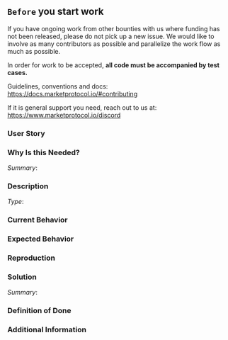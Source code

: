 <!--
Hello!

Please use the template below for issue ideas or bugs found within MARKET Protocol.

Provide a general summary of the issue in the title above and use relevant fields below to define the problem.
-->

## `Before` you start work
If you have ongoing work from other bounties with us where funding has not been released, please do not pick up a new issue. We would like to involve as many contributors as possible and parallelize the work flow as much as possible.

In order for work to be accepted, **all code must be accompanied by test cases.**

Guidelines, conventions and docs: https://docs.marketprotocol.io/#contributing

If it is general support you need, reach out to us at: https://www.marketprotocol.io/discord

### User Story

[comment]: # (As a <user type>, I want to <task> so that <goal>.)


### Why Is this Needed?

[comment]: # (Describe the problem and why this task is needed. Provide description of the current state, what you would like to happen, and what actually happen)
*Summary*:


### Description

[comment]: # (Feature or Bug? i.e Type: Bug)
*Type*:


### Current Behavior
[comment]: # (Describe what actually happened.)


### Expected Behavior
[comment]: # (Describe what you expected to happen.)


### Reproduction
[comment]: # (Describe how we can replicate the bug step by step.)

### Solution
[comment]: # (Provide a summary of the solution and a task list on what needs to be fixed.)
*Summary*:


### Definition of Done
[comment]: # (Any other information that would be useful, bullets are helpful.)


### Additional Information
[comment]: # (Any other information that would be useful, content, screenshots, etc.)
